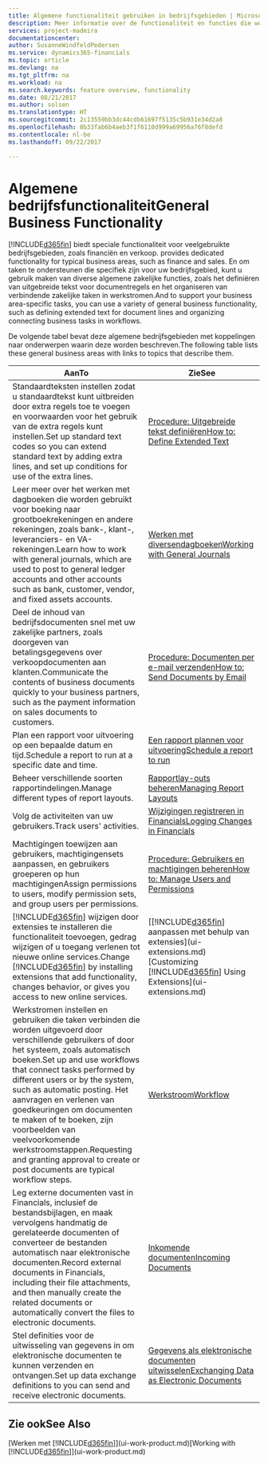 ```yaml
---
title: Algemene functionaliteit gebruiken in bedrijfsgebieden | Microsoft Docs
description: Meer informatie over de functionaliteit en functies die worden gebruikt in bedrijfsgebieden in Dynamics 365 for Financials.
services: project-madeira
documentationcenter: 
author: SusanneWindfeldPedersen
ms.service: dynamics365-financials
ms.topic: article
ms.devlang: na
ms.tgt_pltfrm: na
ms.workload: na
ms.search.keywords: feature overview, functionality
ms.date: 08/21/2017
ms.author: solsen
ms.translationtype: HT
ms.sourcegitcommit: 2c13559bb3dc44cdb61697f5135c5b931e34d2a8
ms.openlocfilehash: 8b33fab6b4aeb3f1f6110d999a69956a76f8defd
ms.contentlocale: nl-be
ms.lasthandoff: 09/22/2017

---
```

# <a name="general-business-functionality"></a><span data-ttu-id="53bc9-103">Algemene bedrijfsfunctionaliteit</span><span class="sxs-lookup"><span data-stu-id="53bc9-103">General Business Functionality</span></span>
[!INCLUDE[d365fin](includes/d365fin_md.md)]<span data-ttu-id="53bc9-104"> biedt speciale functionaliteit voor veelgebruikte bedrijfsgebieden, zoals financiën en verkoop.</span><span class="sxs-lookup"><span data-stu-id="53bc9-104"> provides dedicated functionality for typical business areas, such as finance and sales.</span></span> <span data-ttu-id="53bc9-105">En om taken te ondersteunen die specifiek zijn voor uw bedrijfsgebied, kunt u gebruik maken van diverse algemene zakelijke functies, zoals het definiëren van uitgebreide tekst voor documentregels en het organiseren van verbindende zakelijke taken in werkstromen.</span><span class="sxs-lookup"><span data-stu-id="53bc9-105">And to support your business area-specific tasks, you can use a variety of general business functionality, such as defining extended text for document lines and organizing connecting business tasks in workflows.</span></span>

<span data-ttu-id="53bc9-106">De volgende tabel bevat deze algemene bedrijfsgebieden met koppelingen naar onderwerpen waarin deze worden beschreven.</span><span class="sxs-lookup"><span data-stu-id="53bc9-106">The following table lists these general business areas with links to topics that describe them.</span></span>

| <span data-ttu-id="53bc9-107">Aan</span><span class="sxs-lookup"><span data-stu-id="53bc9-107">To</span></span> | <span data-ttu-id="53bc9-108">Zie</span><span class="sxs-lookup"><span data-stu-id="53bc9-108">See</span></span> |
| --- | --- |
| <span data-ttu-id="53bc9-109">Standaardteksten instellen zodat u standaardtekst kunt uitbreiden door extra regels toe te voegen en voorwaarden voor het gebruik van de extra regels kunt instellen.</span><span class="sxs-lookup"><span data-stu-id="53bc9-109">Set up standard text codes so you can extend standard text by adding extra lines, and set up conditions for use of the extra lines.</span></span> |[<span data-ttu-id="53bc9-110">Procedure: Uitgebreide tekst definiëren</span><span class="sxs-lookup"><span data-stu-id="53bc9-110">How to: Define Extended Text</span></span>](ui-how-define-ext-text.md) |
| <span data-ttu-id="53bc9-111">Leer meer over het werken met dagboeken die worden gebruikt voor boeking naar grootboekrekeningen en andere rekeningen, zoals bank-, klant-, leveranciers- en VA-rekeningen.</span><span class="sxs-lookup"><span data-stu-id="53bc9-111">Learn how to work with general journals, which are used to post to general ledger accounts and other accounts such as bank, customer, vendor, and fixed assets accounts.</span></span> |[<span data-ttu-id="53bc9-112">Werken met diversendagboeken</span><span class="sxs-lookup"><span data-stu-id="53bc9-112">Working with General Journals</span></span>](ui-work-general-journals.md) |
| <span data-ttu-id="53bc9-113">Deel de inhoud van bedrijfsdocumenten snel met uw zakelijke partners, zoals doorgeven van betalingsgegevens over verkoopdocumenten aan klanten.</span><span class="sxs-lookup"><span data-stu-id="53bc9-113">Communicate the contents of business documents quickly to your business partners, such as the payment information on sales documents to customers.</span></span> |[<span data-ttu-id="53bc9-114">Procedure: Documenten per e-mail verzenden</span><span class="sxs-lookup"><span data-stu-id="53bc9-114">How to: Send Documents by Email</span></span>](ui-how-send-documents-email.md) |
| <span data-ttu-id="53bc9-115">Plan een rapport voor uitvoering op een bepaalde datum en tijd.</span><span class="sxs-lookup"><span data-stu-id="53bc9-115">Schedule a report to run at a specific date and time.</span></span> |[<span data-ttu-id="53bc9-116">Een rapport plannen voor uitvoering</span><span class="sxs-lookup"><span data-stu-id="53bc9-116">Schedule a report to run</span></span>](ui-work-report.md#ScheduleReport) |
| <span data-ttu-id="53bc9-117">Beheer verschillende soorten rapportindelingen.</span><span class="sxs-lookup"><span data-stu-id="53bc9-117">Manage different types of report layouts.</span></span> |[<span data-ttu-id="53bc9-118">Rapportlay-outs beheren</span><span class="sxs-lookup"><span data-stu-id="53bc9-118">Managing Report Layouts</span></span>](ui-manage-report-layouts.md) |
| <span data-ttu-id="53bc9-119">Volg de activiteiten van uw gebruikers.</span><span class="sxs-lookup"><span data-stu-id="53bc9-119">Track users' activities.</span></span>|[<span data-ttu-id="53bc9-120">Wijzigingen registreren in Financials</span><span class="sxs-lookup"><span data-stu-id="53bc9-120">Logging Changes in Financials</span></span>](across-log-changes.md)|
|<span data-ttu-id="53bc9-121">Machtigingen toewijzen aan gebruikers, machtigingensets aanpassen, en gebruikers groeperen op hun machtigingen</span><span class="sxs-lookup"><span data-stu-id="53bc9-121">Assign permissions to users, modify permission sets, and group users per permissions.</span></span>|[<span data-ttu-id="53bc9-122">Procedure: Gebruikers en machtigingen beheren</span><span class="sxs-lookup"><span data-stu-id="53bc9-122">How to: Manage Users and Permissions</span></span>](ui-how-users-permissions.md)|
| <span data-ttu-id="53bc9-123">[!INCLUDE[d365fin](includes/d365fin_md.md)] wijzigen door extensies te installeren die functionaliteit toevoegen, gedrag wijzigen of u toegang verlenen tot nieuwe online services.</span><span class="sxs-lookup"><span data-stu-id="53bc9-123">Change [!INCLUDE[d365fin](includes/d365fin_md.md)] by installing extensions that add functionality, changes behavior, or gives you access to new online services.</span></span> |<span data-ttu-id="53bc9-124">[[!INCLUDE[d365fin](includes/d365fin_md.md)] aanpassen met behulp van extensies](ui-extensions.md)</span><span class="sxs-lookup"><span data-stu-id="53bc9-124">[Customizing [!INCLUDE[d365fin](includes/d365fin_md.md)] Using Extensions](ui-extensions.md)</span></span> |
|<span data-ttu-id="53bc9-125">Werkstromen instellen en gebruiken die taken verbinden die worden uitgevoerd door verschillende gebruikers of door het systeem, zoals automatisch boeken.</span><span class="sxs-lookup"><span data-stu-id="53bc9-125">Set up and use workflows that connect tasks performed by different users or by the system, such as automatic posting.</span></span> <span data-ttu-id="53bc9-126">Het aanvragen en verlenen van goedkeuringen om documenten te maken of te boeken, zijn voorbeelden van veelvoorkomende werkstroomstappen.</span><span class="sxs-lookup"><span data-stu-id="53bc9-126">Requesting and granting approval to create or post documents are typical workflow steps.</span></span>|[<span data-ttu-id="53bc9-127">Werkstroom</span><span class="sxs-lookup"><span data-stu-id="53bc9-127">Workflow</span></span>](across-workflow.md)|
|<span data-ttu-id="53bc9-128">Leg externe documenten vast in Financials, inclusief de bestandsbijlagen, en maak vervolgens handmatig de gerelateerde documenten of converteer de bestanden automatisch naar elektronische documenten.</span><span class="sxs-lookup"><span data-stu-id="53bc9-128">Record external documents in Financials, including their file attachments, and then manually create the related documents or automatically convert the files to electronic documents.</span></span>|[<span data-ttu-id="53bc9-129">Inkomende documenten</span><span class="sxs-lookup"><span data-stu-id="53bc9-129">Incoming Documents</span></span>](across-income-documents.md)|
| <span data-ttu-id="53bc9-130">Stel definities voor de uitwisseling van gegevens in om elektronische documenten te kunnen verzenden en ontvangen.</span><span class="sxs-lookup"><span data-stu-id="53bc9-130">Set up data exchange definitions to you can send and receive electronic documents.</span></span> |[<span data-ttu-id="53bc9-131">Gegevens als elektronische documenten uitwisselen</span><span class="sxs-lookup"><span data-stu-id="53bc9-131">Exchanging Data as Electronic Documents</span></span>](across-data-exchange.md) |

## <a name="see-also"></a><span data-ttu-id="53bc9-132">Zie ook</span><span class="sxs-lookup"><span data-stu-id="53bc9-132">See Also</span></span>
<span data-ttu-id="53bc9-133">[Werken met [!INCLUDE[d365fin](includes/d365fin_md.md)]](ui-work-product.md)</span><span class="sxs-lookup"><span data-stu-id="53bc9-133">[Working with [!INCLUDE[d365fin](includes/d365fin_md.md)]](ui-work-product.md)</span></span>

